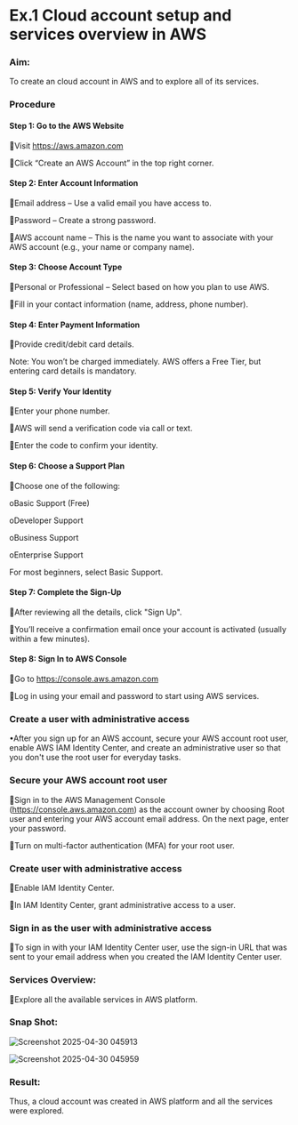 # Ex.1 Cloud account setup and services overview in AWS

### Aim:

To create an cloud account in AWS and to explore all of its services. 

### Procedure

#### Step 1: Go to the AWS Website

Visit https://aws.amazon.com

Click “Create an AWS Account” in the top right corner.

#### Step 2: Enter Account Information

Email address – Use a valid email you have access to.

Password – Create a strong password.

AWS account name – This is the name you want to associate with your AWS account (e.g., your name or company name).

#### Step 3: Choose Account Type

Personal or Professional – Select based on how you plan to use AWS.

Fill in your contact information (name, address, phone number).

#### Step 4: Enter Payment Information

Provide credit/debit card details.

Note: You won’t be charged immediately. AWS offers a Free Tier, but entering card details is mandatory.

#### Step 5: Verify Your Identity

Enter your phone number.

AWS will send a verification code via call or text.

Enter the code to confirm your identity.

#### Step 6: Choose a Support Plan

Choose one of the following:

oBasic Support (Free)

oDeveloper Support

oBusiness Support

oEnterprise Support

For most beginners, select Basic Support.

#### Step 7: Complete the Sign-Up

After reviewing all the details, click "Sign Up".

You’ll receive a confirmation email once your account is activated (usually within a few minutes).

#### Step 8: Sign In to AWS Console

Go to https://console.aws.amazon.com

Log in using your email and password to start using AWS services.


### Create a user with administrative access

•After you sign up for an AWS account, secure your AWS account root user, enable AWS IAM Identity Center, and create an administrative user so that you don't use the root user for everyday tasks.

### Secure your AWS account root user

Sign in to the AWS Management Console (https://console.aws.amazon.com) as the account owner by choosing Root user and entering your AWS account email address. On the next page, enter your password.

Turn on multi-factor authentication (MFA) for your root user.

### Create user with administrative access

Enable IAM Identity Center.

In IAM Identity Center, grant administrative access to a user.

### Sign in as the user with administrative access

To sign in with your IAM Identity Center user, use the sign-in URL that was sent to your email address when you created the IAM Identity Center user.

### Services Overview:

Explore all the available services in AWS platform.

### Snap Shot:

![Screenshot 2025-04-30 045913](https://github.com/user-attachments/assets/f0edbea0-c6ca-4303-8e9b-010df43ef3a8)


![Screenshot 2025-04-30 045959](https://github.com/user-attachments/assets/a65a20e6-57eb-4162-9eb7-d2c030a101ed)
### Result:

Thus, a cloud account was created in AWS platform and all the services were explored.

